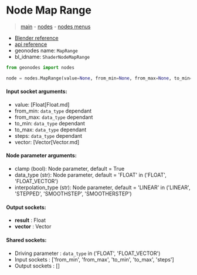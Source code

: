 # Node Map Range

> [main](../structure.md) - [nodes](nodes.md) - [nodes menus](nodes_menus.md)

- [Blender reference](https://docs.blender.org/manual/en/latest/modeling/geometry_nodes/utilities/map_range.html)
- [api reference](https://docs.blender.org/api/current/bpy.types.ShaderNodeMapRange.html)
- geonodes name: `MapRange`
- bl_idname: `ShaderNodeMapRange`

```python
from geonodes import nodes

node = nodes.MapRange(value=None, from_min=None, from_max=None, to_min=None, to_max=None, steps=None, vector=None, clamp=True, data_type='FLOAT', interpolation_type='LINEAR')
```

#### Input socket arguments:

- value: [Float[Float.md]
- from_min: `data_type` dependant
- from_max: `data_type` dependant
- to_min: `data_type` dependant
- to_max: `data_type` dependant
- steps: `data_type` dependant
- vector: [Vector[Vector.md]

#### Node parameter arguments:

- clamp (bool): Node parameter, default = True
- data_type (str): Node parameter, default = 'FLOAT' in ('FLOAT', 'FLOAT_VECTOR')
- interpolation_type (str): Node parameter, default = 'LINEAR' in ('LINEAR', 'STEPPED', 'SMOOTHSTEP', 'SMOOTHERSTEP')

#### Output sockets:

- **result** : Float
- **vector** : Vector

#### Shared sockets:

- Driving parameter : ``data_type`` in ('FLOAT', 'FLOAT_VECTOR')
- Input sockets  : ['from_min', 'from_max', 'to_min', 'to_max', 'steps']
- Output sockets : []
